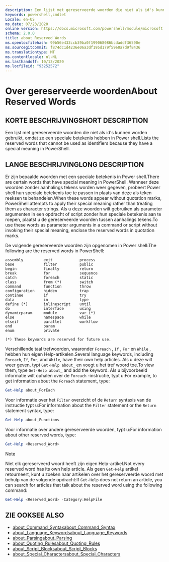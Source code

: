 ```yaml
---
description: Een lijst met gereserveerde woorden die niet als id's kunnen worden gebruikt, omdat ze een speciale betekenis hebben in Power shell.
keywords: powershell,cmdlet
Locale: en-US
ms.date: 07/23/2020
online version: https://docs.microsoft.com/powershell/module/microsoft.powershell.core/about/about_reserved_words?view=powershell-5.1&WT.mc_id=ps-gethelp
schema: 2.0.0
title: about_Reserved_Words
ms.openlocfilehash: 99b56e433ccb39ba0f199068086bcdaddf36590e
ms.sourcegitcommit: f874dc1d4236e06a3df195d179f59e0a7d9f8436
ms.translationtype: MT
ms.contentlocale: nl-NL
ms.lasthandoff: 10/13/2020
ms.locfileid: "93252572"
---
```

# <a name="about-reserved-words"></a><span data-ttu-id="f66e3-104">Over gereserveerde woorden</span><span class="sxs-lookup"><span data-stu-id="f66e3-104">About Reserved Words</span></span>

## <a name="short-description"></a><span data-ttu-id="f66e3-105">KORTE BESCHRIJVING</span><span class="sxs-lookup"><span data-stu-id="f66e3-105">SHORT DESCRIPTION</span></span>
<span data-ttu-id="f66e3-106">Een lijst met gereserveerde woorden die niet als id's kunnen worden gebruikt, omdat ze een speciale betekenis hebben in Power shell.</span><span class="sxs-lookup"><span data-stu-id="f66e3-106">Lists the reserved words that cannot be used as identifiers because they have a special meaning in PowerShell.</span></span>

## <a name="long-description"></a><span data-ttu-id="f66e3-107">LANGE BESCHRIJVING</span><span class="sxs-lookup"><span data-stu-id="f66e3-107">LONG DESCRIPTION</span></span>

<span data-ttu-id="f66e3-108">Er zijn bepaalde woorden met een speciale betekenis in Power shell.</span><span class="sxs-lookup"><span data-stu-id="f66e3-108">There are certain words that have special meaning in PowerShell.</span></span> <span data-ttu-id="f66e3-109">Wanneer deze woorden zonder aanhalings tekens worden weer gegeven, probeert Power shell hun speciale betekenis toe te passen in plaats van deze als teken reeksen te behandelen.</span><span class="sxs-lookup"><span data-stu-id="f66e3-109">When these words appear without quotation marks, PowerShell attempts to apply their special meaning rather than treating them as character strings.</span></span> <span data-ttu-id="f66e3-110">Als u deze woorden wilt gebruiken als parameter argumenten in een opdracht of script zonder hun speciale betekenis aan te roepen, plaatst u de gereserveerde woorden tussen aanhalings tekens.</span><span class="sxs-lookup"><span data-stu-id="f66e3-110">To use these words as parameter arguments in a command or script without invoking their special meaning, enclose the reserved words in quotation marks.</span></span>

<span data-ttu-id="f66e3-111">De volgende gereserveerde woorden zijn opgenomen in Power shell:</span><span class="sxs-lookup"><span data-stu-id="f66e3-111">The following are the reserved words in PowerShell:</span></span>

```
assembly         exit            process
base             filter          public
begin            finally         return
break            for             sequence
catch            foreach         static
class            from (*)        switch
command          function        throw
configuration    hidden          trap
continue         if              try
data             in              type
define (*)       inlinescript    until
do               interface       using
dynamicparam     module          var (*)
else             namespace       while
elseif           parallel        workflow
end              param
enum             private

(*) These keywords are reserved for future use.
```

<span data-ttu-id="f66e3-112">Verschillende taal trefwoorden, waaronder `Foreach` , `If` , `For` en `While` , hebben hun eigen Help-artikelen.</span><span class="sxs-lookup"><span data-stu-id="f66e3-112">Several language keywords, including `Foreach`, `If`, `For`, and `While`, have their own help articles.</span></span> <span data-ttu-id="f66e3-113">Als u deze wilt weer geven, typt `Get-Help about_` en voegt u het tref woord toe.</span><span class="sxs-lookup"><span data-stu-id="f66e3-113">To view them, type `Get-Help about_` and add the keyword.</span></span> <span data-ttu-id="f66e3-114">Als u bijvoorbeeld informatie wilt ophalen over de `Foreach` -instructie, typt u:</span><span class="sxs-lookup"><span data-stu-id="f66e3-114">For example, to get information about the `Foreach` statement, type:</span></span>

```powershell
Get-Help about_ForEach
```

<span data-ttu-id="f66e3-115">Voor informatie over het `Filter` overzicht of de `Return` syntaxis van de instructie typt u:</span><span class="sxs-lookup"><span data-stu-id="f66e3-115">For information about the `Filter` statement or the `Return` statement syntax, type:</span></span>

```powershell
Get-Help about_Functions
```

<span data-ttu-id="f66e3-116">Voor informatie over andere gereserveerde woorden, typt u:</span><span class="sxs-lookup"><span data-stu-id="f66e3-116">For information about other reserved words, type:</span></span>

```powershell
Get-Help <Reserved_Word>
```

> [!NOTE]
> <span data-ttu-id="f66e3-117">Niet elk gereserveerd woord heeft zijn eigen Help-artikel.</span><span class="sxs-lookup"><span data-stu-id="f66e3-117">Not every reserved word has its own help article.</span></span> <span data-ttu-id="f66e3-118">Als geen `Get-Help` artikel retourneert, kunt u zoeken naar artikelen over het gereserveerde woord met behulp van de volgende opdracht:</span><span class="sxs-lookup"><span data-stu-id="f66e3-118">If `Get-Help` does not return an article, you can search for articles that talk about the reserved word using the following command:</span></span>
>
> ```powershell
> Get-Help <Reserved_Word> -Category:HelpFile
> ```

## <a name="see-also"></a><span data-ttu-id="f66e3-119">ZIE OOK</span><span class="sxs-lookup"><span data-stu-id="f66e3-119">SEE ALSO</span></span>

- [<span data-ttu-id="f66e3-120">about_Command_Syntax</span><span class="sxs-lookup"><span data-stu-id="f66e3-120">about_Command_Syntax</span></span>](about_Command_Syntax.md)
- [<span data-ttu-id="f66e3-121">about_Language_Keywords</span><span class="sxs-lookup"><span data-stu-id="f66e3-121">about_Language_Keywords</span></span>](about_Language_Keywords.md)
- [<span data-ttu-id="f66e3-122">about_Parsing</span><span class="sxs-lookup"><span data-stu-id="f66e3-122">about_Parsing</span></span>](about_Parsing.md)
- [<span data-ttu-id="f66e3-123">about_Quoting_Rules</span><span class="sxs-lookup"><span data-stu-id="f66e3-123">about_Quoting_Rules</span></span>](about_Quoting_Rules.md)
- [<span data-ttu-id="f66e3-124">about_Script_Blocks</span><span class="sxs-lookup"><span data-stu-id="f66e3-124">about_Script_Blocks</span></span>](about_Script_Blocks.md)
- [<span data-ttu-id="f66e3-125">about_Special_Characters</span><span class="sxs-lookup"><span data-stu-id="f66e3-125">about_Special_Characters</span></span>](about_Special_Characters.md)
